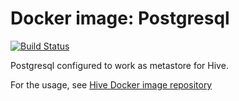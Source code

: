 # Docker image: Postgresql
[![Build Status](https://travis-ci.org/mdt/docker-postgresql.svg?branch=master)](https://travis-ci.org/mdt/docker-postgresql)

Postgresql configured to work as metastore for Hive.

For the usage, see [Hive Docker image repository](https://github.com/big-data-europe/docker-hive/blob/master/docker-compose.yml)
